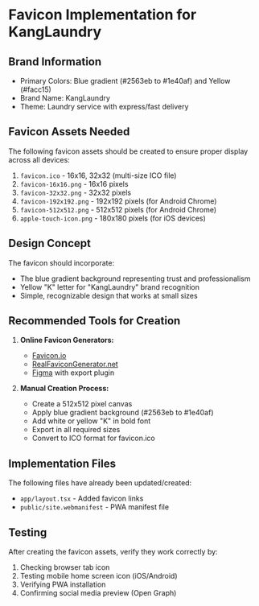 # Favicon Implementation for KangLaundry

## Brand Information
- Primary Colors: Blue gradient (#2563eb to #1e40af) and Yellow (#facc15)
- Brand Name: KangLaundry
- Theme: Laundry service with express/fast delivery

## Favicon Assets Needed

The following favicon assets should be created to ensure proper display across all devices:

1. `favicon.ico` - 16x16, 32x32 (multi-size ICO file)
2. `favicon-16x16.png` - 16x16 pixels
3. `favicon-32x32.png` - 32x32 pixels
4. `favicon-192x192.png` - 192x192 pixels (for Android Chrome)
5. `favicon-512x512.png` - 512x512 pixels (for Android Chrome)
6. `apple-touch-icon.png` - 180x180 pixels (for iOS devices)

## Design Concept

The favicon should incorporate:
- The blue gradient background representing trust and professionalism
- Yellow "K" letter for "KangLaundry" brand recognition
- Simple, recognizable design that works at small sizes

## Recommended Tools for Creation

1. **Online Favicon Generators:**
   - [Favicon.io](https://favicon.io/)
   - [RealFaviconGenerator.net](https://realfavicongenerator.net/)
   - [Figma](https://www.figma.com/) with export plugin

2. **Manual Creation Process:**
   - Create a 512x512 pixel canvas
   - Apply blue gradient background (#2563eb to #1e40af)
   - Add white or yellow "K" in bold font
   - Export in all required sizes
   - Convert to ICO format for favicon.ico

## Implementation Files

The following files have already been updated/created:
- `app/layout.tsx` - Added favicon links
- `public/site.webmanifest` - PWA manifest file

## Testing

After creating the favicon assets, verify they work correctly by:
1. Checking browser tab icon
2. Testing mobile home screen icon (iOS/Android)
3. Verifying PWA installation
4. Confirming social media preview (Open Graph)